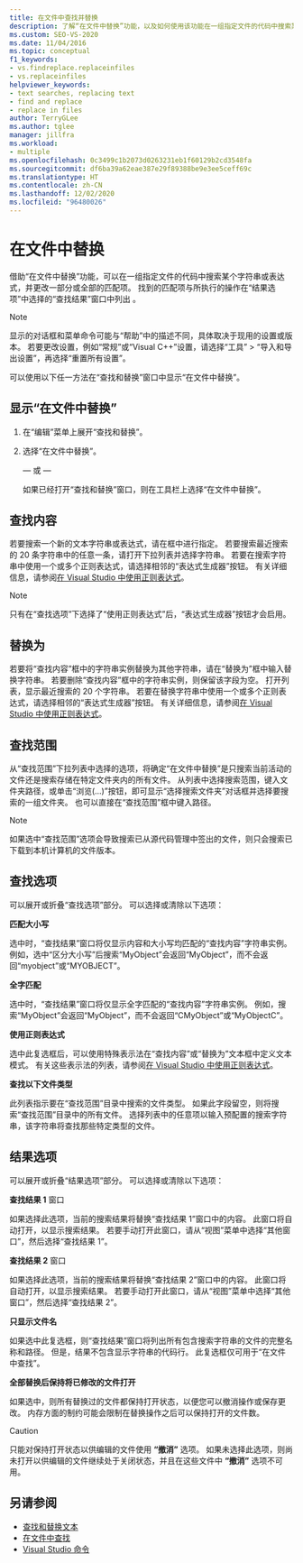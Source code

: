 ```yaml
---
title: 在文件中查找并替换
description: 了解“在文件中替换”功能，以及如何使用该功能在一组指定文件的代码中搜索某个字符串或表达式，并更改找到的部分或全部匹配项。
ms.custom: SEO-VS-2020
ms.date: 11/04/2016
ms.topic: conceptual
f1_keywords:
- vs.findreplace.replaceinfiles
- vs.replaceinfiles
helpviewer_keywords:
- text searches, replacing text
- find and replace
- replace in files
author: TerryGLee
ms.author: tglee
manager: jillfra
ms.workload:
- multiple
ms.openlocfilehash: 0c3499c1b2073d0263231eb1f60129b2cd3548fa
ms.sourcegitcommit: df6ba39a62eae387e29f89388be9e3ee5ceff69c
ms.translationtype: HT
ms.contentlocale: zh-CN
ms.lasthandoff: 12/02/2020
ms.locfileid: "96480026"
---
```

# <a name="replace-in-files"></a>在文件中替换

借助“在文件中替换”功能，可以在一组指定文件的代码中搜索某个字符串或表达式，并更改一部分或全部的匹配项。 找到的匹配项与所执行的操作在“结果选项”中选择的“查找结果”窗口中列出 。

> [!NOTE]
> 显示的对话框和菜单命令可能与“帮助”中的描述不同，具体取决于现用的设置或版本。 若要更改设置，例如“常规”或“Visual C++”设置，请选择“工具” > “导入和导出设置”，再选择“重置所有设置”。

可以使用以下任一方法在“查找和替换”窗口中显示“在文件中替换”。

## <a name="to-display-replace-in-files"></a>显示“在文件中替换”

1. 在“编辑”菜单上展开“查找和替换”。

2. 选择“在文件中替换”。

   — 或 —

   如果已经打开“查找和替换”窗口，则在工具栏上选择“在文件中替换”。

## <a name="find-what"></a>查找内容

若要搜索一个新的文本字符串或表达式，请在框中进行指定。 若要搜索最近搜索的 20 条字符串中的任意一条，请打开下拉列表并选择字符串。 若要在搜索字符串中使用一个或多个正则表达式，请选择相邻的“表达式生成器”按钮。 有关详细信息，请参阅[在 Visual Studio 中使用正则表达式](../ide/using-regular-expressions-in-visual-studio.md)。

> [!NOTE]
> 只有在“查找选项”下选择了“使用正则表达式”后，“表达式生成器”按钮才会启用。

## <a name="replace-with"></a>替换为

若要将“查找内容”框中的字符串实例替换为其他字符串，请在“替换为”框中输入替换字符串。 若要删除“查找内容”框中的字符串实例，则保留该字段为空。 打开列表，显示最近搜索的 20 个字符串。 若要在替换字符串中使用一个或多个正则表达式，请选择相邻的“表达式生成器”按钮。 有关详细信息，请参阅[在 Visual Studio 中使用正则表达式](../ide/using-regular-expressions-in-visual-studio.md)。

## <a name="look-in"></a>查找范围

从“查找范围”下拉列表中选择的选项，将确定“在文件中替换”是只搜索当前活动的文件还是搜索存储在特定文件夹内的所有文件。 从列表中选择搜索范围，键入文件夹路径，或单击“浏览(...)”按钮，即可显示“选择搜索文件夹”对话框并选择要搜索的一组文件夹。 也可以直接在“查找范围”框中键入路径。

> [!NOTE]
> 如果选中“查找范围”选项会导致搜索已从源代码管理中签出的文件，则只会搜索已下载到本机计算机的文件版本。

## <a name="find-options"></a>查找选项

可以展开或折叠“查找选项”部分。 可以选择或清除以下选项：

**匹配大小写**

选中时，“查找结果”窗口将仅显示内容和大小写均匹配的“查找内容”字符串实例。 例如，选中“区分大小写”后搜索“MyObject”会返回“MyObject”，而不会返回“myobject”或“MYOBJECT”。

**全字匹配**

选中时，“查找结果”窗口将仅显示全字匹配的“查找内容”字符串实例。 例如，搜索“MyObject”会返回“MyObject”，而不会返回“CMyObject”或“MyObjectC”。

**使用正则表达式**

选中此复选框后，可以使用特殊表示法在“查找内容”或“替换为”文本框中定义文本模式。 有关这些表示法的列表，请参阅[在 Visual Studio 中使用正则表达式](../ide/using-regular-expressions-in-visual-studio.md)。

**查找以下文件类型**

此列表指示要在“查找范围”目录中搜索的文件类型。 如果此字段留空，则将搜索“查找范围”目录中的所有文件。 选择列表中的任意项以输入预配置的搜索字符串，该字符串将查找那些特定类型的文件。

## <a name="result-options"></a>结果选项

可以展开或折叠“结果选项”部分。 可以选择或清除以下选项：

**查找结果 1** 窗口

如果选择此选项，当前的搜索结果将替换“查找结果 1”窗口中的内容。 此窗口将自动打开，以显示搜索结果。 若要手动打开此窗口，请从“视图”菜单中选择“其他窗口”，然后选择“查找结果 1”。

**查找结果 2** 窗口

如果选择此选项，当前的搜索结果将替换“查找结果 2”窗口中的内容。 此窗口将自动打开，以显示搜索结果。 若要手动打开此窗口，请从“视图”菜单中选择“其他窗口”，然后选择“查找结果 2”。

**只显示文件名**

如果选中此复选框，则“查找结果”窗口将列出所有包含搜索字符串的文件的完整名称和路径。 但是，结果不包含显示字符串的代码行。 此复选框仅可用于“在文件中查找”。

**全部替换后保持将已修改的文件打开**

如果选中，则所有替换过的文件都保持打开状态，以便您可以撤消操作或保存更改。 内存方面的制约可能会限制在替换操作之后可以保持打开的文件数。

> [!CAUTION]
> 只能对保持打开状态以供编辑的文件使用 **“撤消”** 选项。 如果未选择此选项，则尚未打开以供编辑的文件继续处于关闭状态，并且在这些文件中 **“撤消”** 选项不可用。

## <a name="see-also"></a>另请参阅

- [查找和替换文本](../ide/finding-and-replacing-text.md)
- [在文件中查找](../ide/find-in-files.md)
- [Visual Studio 命令](../ide/reference/visual-studio-commands.md)
